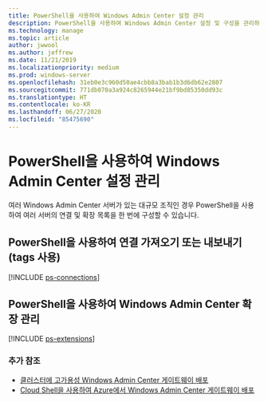 ```yaml
---
title: PowerShell을 사용하여 Windows Admin Center 설정 관리
description: PowerShell을 사용하여 Windows Admin Center 설정 및 구성을 관리하는 방법을 알아봅니다.
ms.technology: manage
ms.topic: article
author: jwwool
ms.author: jeffrew
ms.date: 11/21/2019
ms.localizationpriority: medium
ms.prod: windows-server
ms.openlocfilehash: 31eb0e3c960d50ae4cbb8a3bab1b3d6db62e2807
ms.sourcegitcommit: 771db070a3a924c8265944e21bf9bd85350dd93c
ms.translationtype: HT
ms.contentlocale: ko-KR
ms.lasthandoff: 06/27/2020
ms.locfileid: "85475690"
---
```

# <a name="use-powershell-to-manage-windows-admin-center-settings"></a>PowerShell을 사용하여 Windows Admin Center 설정 관리

여러 Windows Admin Center 서버가 있는 대규모 조직인 경우 PowerShell을 사용하여 여러 서버의 연결 및 확장 목록을 한 번에 구성할 수 있습니다.

## <a name="use-powershell-to-import-or-export-your-connections-with-tags"></a>PowerShell을 사용하여 연결 가져오기 또는 내보내기(tags 사용)

[!INCLUDE [ps-connections](../includes/ps-connections.md)]

## <a name="manage-windows-admin-center-extensions-with-powershell"></a>PowerShell을 사용하여 Windows Admin Center 확장 관리

[!INCLUDE [ps-extensions](../includes/ps-extensions.md)]

### <a name="additional-references"></a>추가 참조

* [클러스터에 고가용성 Windows Admin Center 게이트웨이 배포](../deploy/high-availability.md)
* [Cloud Shell을 사용하여 Azure에서 Windows Admin Center 게이트웨이 배포](../azure/deploy-wac-in-azure.md)
